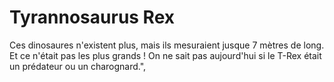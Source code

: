 # Tyrannosaurus Rex

Ces dinosaures n'existent plus, mais ils mesuraient jusque 7 mètres de long. Et
ce n'était pas les plus grands ! On ne sait pas aujourd'hui si le T-Rex était un
prédateur ou un charognard.",
